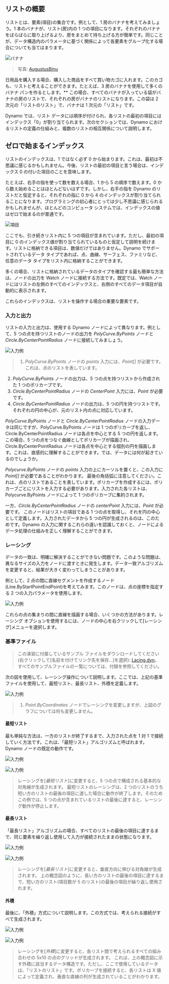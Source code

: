 

## リストの概要

リストとは、要素(項目)の集合です。例として、1 房のバナナを考えてみましょう。1 本のバナナが、リスト(房)内の 1 つの項目になります。それぞれのバナナをばらばらに取り上げるより、房をまとめて持ち上げる方が簡単です。同じことが、データ構造内のパラメータに基づく関係によって各要素をグループ化する場合についても当てはまります。

![バナナ](images/6-1/Bananas_white_background_DS.jpg)

> 写真: [AugustusBinu](https://commons.wikimedia.org/wiki/File:Bananas_white_background_DS.jpg?fastcci_from=11404890&c1=11404890&d1=15&s=200&a=list)

日用品を購入する場合、購入した商品をすべて買い物カゴに入れます。このカゴも、リストと考えることができます。たとえば、3 房のバナナを使用して多くのバナナ パンを作るとします。** この場合、すべてのバナナが入っている袋がバナナの房のリストで、それぞれの房がバナナのリストになります。この袋は 2 次元の「リストのリスト」で、バナナは 1 次元の「リスト」です。

Dynamo では、リスト データには順序が付けられ、各リストの最初の項目にはインデックス「0」が割り当てられます。次のセクションでは、Dynamo におけるリストの定義の仕組みと、複数のリストの相互関係について説明します。

## ゼロで始まるインデックス

リストのインデックスは、1 ではなく必ず 0 から始まります。これは、最初は不思議に感じるかもしれません。今後、リストの最初の項目と言う場合は、インデックス 0 の付いた項目のことを意味します。

たとえば、右手の指を使って数を数える場合、1 から 5 の順序で数えます。0 から数え始めることはほとんどないはずです。しかし、右手の指を Dynamo のリストだと仮定すると、それぞれの指に 0 から 4 のインデックスが割り当てられることになります。プログラミングの初心者にとっては少し不思議に感じられるかもしれませんが、ほとんどのコンピュータ システムでは、インデックスの値はゼロで始まるのが普通です。

![項目](images/6-1/items.png)

ここでも、引き続きリスト内に 5 つの項目が含まれています。ただし、最初の項目に 0 のインデックス値が割り当てられているものと仮定して説明を続けます。リストに格納できる項目は、数値だけではありません。Dynamo でサポートされているデータ タイプであれば、点、曲線、サーフェス、ファミリなど、任意のデータ タイプをリスト内に格納することができます。

多くの場合、リストに格納されているデータのタイプを確認する最も簡単な方法は、ノードの出力を Watch ノードに接続する方法です。既定では、Watch ノードにはリストの左側のすべてのインデックスと、右側のすべてのデータ項目が自動的に表示されます。

これらのインデックスは、リストを操作する場合の重要な要素です。

### 入力と出力

リストの入力と出力は、使用する Dynamo ノードによって異なります。例として、5 つの点を持つリストのノードの出力を *PolyCurve.ByPoints* ノードと *Circle.ByCenterPointRadius* ノードに接続してみましょう。

![入力例](images/6-2/PolyCurve.Inputs.png)

> 1. *PolyCurve.ByPoints* ノードの *points* 入力には、*Point[]* が必要です。 これは、点のリストを表しています。
2. *PolyCurve.ByPoints* ノードの出力は、5 つの点を持つリストから作成された 1 つのポリカーブです。
3. *Circle.ByCenterPointRadius* ノードの *CenterPoint* 入力には、*Point* が必要です。
4. *Circle.ByCenterPointRadius* ノードの出力は、5 つの円を持つリストです。それぞれの円の中心が、元のリスト内の点に対応しています。

*PolyCurve.ByPoints* ノードと *Circle.ByCenterPointRadius* ノードの入力データは同じですが、PolyCurve.ByPoints ノードは 1 つのポリカーブを返し、Circle.ByCenterPointRadius ノードは各点を中心とする 5 つの円を返します。 この場合、5 つの点をつなぐ曲線としてポリカーブが描画され、Circle.ByCenterPointRadius ノードは各点を中心とする個別の円を描画します。これは、直感的に理解することができます。では、データには何が起きているのでしょうか。

*Polycurve.ByPoints* ノードの *points* 入力の上にカーソルを置くと、この入力に *Point[]* が必要であることがわかります。 最後の角括弧に注意してください。これは、点のリストであることを表しています。ポリカーブを作成するには、ポリカーブごとにリストを入力する必要があります。入力された各リストは、Polycurve.ByPoints ノードによって 1 つのポリカーブに集約されます。

一方、*Circle.ByCenterPointRadius* ノードの *centerPoint* 入力には、*Point* が必要です。 このノードはリストの項目である 1 つの点を取得し、それを円の中心として定義します。入力されたデータから 5 つの円が生成されるのは、このためです。Dynamo の入力に関するこれらの違いを認識しておくと、ノードによるデータ処理の仕組みを正しく理解することができます。

### レーシング

データの一致は、明確に解決することができない問題です。このような問題は、異なるサイズの入力をノードに渡すときに発生します。データ一致アルゴリズムを変更すると、結果が大きく変わってしまうことがあります。

例として、2 点の間に直線セグメントを作成するノード(Line.ByStartPointEndPoint)を考えてみます。このノードは、点の座標を指定する 2 つの入力パラメータを使用します。

![入力例](images/6-1/laceBase.jpg)

これらの点の集まりの間に直線を描画する場合、いくつかの方法があります。レーシング オプションを使用するには、ノードの中心を右クリックして[レーシング]メニューを選択します。

### 基準ファイル

> この演習に付属しているサンプル ファイルをダウンロードしてください(右クリックして[名前を付けてリンク先を保存...]を選択): [Lacing.dyn](datasets/6-1/Lacing.dyn)。 すべてのサンプルファイルの一覧については、付録を参照してください。

次の図を使用して、レーシング操作について説明します。ここでは、上記の基準ファイルを使用して、最短リスト、最長リスト、外積を定義します。

![入力例](images/6-1/lacing.png)

> 1. *Point.ByCoordinates* ノードでレーシングを変更しますが、上図のグラフについては何も変更しません。

#### 最短リスト

最も単純な方法は、一方のリストが終了するまで、入力された点を 1 対 1 で接続していく方法です。これは、「最短リスト」アルゴリズムと呼ばれます。Dynamo ノードの既定の動作です。

![入力例](images/6-1/shortestListDiagram.png)

![入力例](images/6-1/shortestList.png)

> レーシングを[*最短リスト*]に変更すると、5 つの点で構成される基本的な対角線が生成されます。 最短リストのレーシングは、2 つのリストのうち短い方のリストの最後の項目に達した場合に動作が終了します。そのためこの例では、5 つの点が含まれているリストの最後に達すると、レーシング動作が停止します。

#### 最長リスト

「最長リスト」アルゴリズムの場合、すべてのリストの最後の項目に達するまで、同じ要素を繰り返し使用して入力が接続されたままの状態になります。

![入力例](images/6-1/longestListDiagram.png)

![入力例](images/6-1/longestList.png)

> レーシングを[*最長リスト*]に変更すると、垂直方向に伸びる対角線が生成されます。 上の概念図のように、長い方のリストの最後の項目に達するまで、短い方のリスト(項目数が 5 のリスト)の最後の項目が繰り返し使用されます。

#### 外積

最後に、「外積」方式について説明します。この方式では、考えられる接続がすべて生成されます。

![入力例](images/6-1/crossProductDiagram.png)

![入力例](images/6-1/crossProduct.png)

> レーシングを[*外積*]に変更すると、各リスト間で考えられるすべての組み合わせの 5x10 の点のグリッドが生成されます。 これは、上の概念図に示す外積に該当するデータ構造です。ただし、ここで使用しているデータは、「リストのリスト」です。ポリカーブを接続すると、各リストは X 値によって定義され、垂直な直線の列が生成されていることがわかります。

